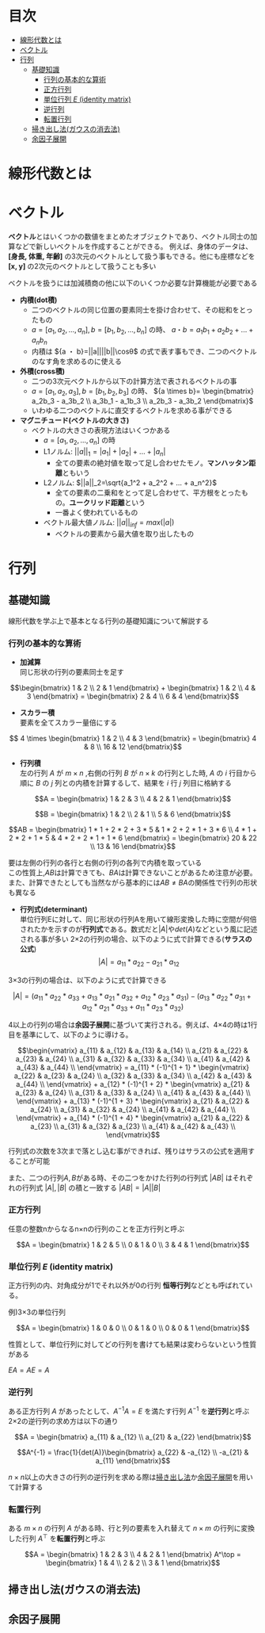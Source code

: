 
<!-- omit in toc -->
# 目次

- [線形代数とは](#線形代数とは)
- [ベクトル](#ベクトル)
- [行列](#行列)
  - [基礎知識](#基礎知識)
    - [行列の基本的な算術](#行列の基本的な算術)
    - [正方行列](#正方行列)
    - [単位行列 $E$ (identity matrix)](#単位行列-e-identity-matrix)
    - [逆行列](#逆行列)
    - [転置行列](#転置行列)
  - [掃き出し法(ガウスの消去法)](#掃き出し法ガウスの消去法)
  - [余因子展開](#余因子展開)

# 線形代数とは

# ベクトル

**ベクトル**とはいくつかの数値をまとめたオブジェクトであり、ベクトル同士の加算などで新しいベクトルを作成することができる。
例えば、身体のデータは、**[身長, 体重, 年齢]** の3次元のベクトルとして扱う事もできる。他にも座標などを **[x, y]** の2次元のベクトルとして扱うことも多い

ベクトルを扱うには加減積商の他に以下のいくつか必要な計算機能が必要である

- **内積(dot積)**
  - 二つのベクトルの同じ位置の要素同士を掛け合わせて、その総和をとったもの
  - ${a} = [a_1,a_2,...,a_n] ,{b}=[b_1,b_2,...,b_n]$ の時、
  ${a ・ b}=a_1b_1 + a_2b_2 + ... + a_nb_n$
  - 内積は ${a ・ b}=||a||||b||\cosθ$ の式で表す事もでき、二つのベクトルのなす角を求めるのに使える
- **外積(cross積)**
  - 二つの3次元ベクトルから以下の計算方法で表されるベクトルの事
  - ${a} = [a_1,a_2,a_3] ,{b}=[b_1,b_2,b_3]$ の時、
  ${a \times b}= \begin{bmatrix}
   a_2b_3 - a_3b_2 \\ a_3b_1 - a_1b_3 \\ a_2b_3 - a_3b_2
  \end{bmatrix}$
  - いわゆる二つのベクトルに直交するベクトルを求める事ができる
- **マグニチュード(ベクトルの大きさ)**
  - ベクトルの大きさの表現方法はいくつかある
    - ${a} = [a_1,a_2,...,a_n]$ の時
    - L1ノルム: $||a||_1=|a_1| + |a_2| + ... + |a_n|$
      - 全ての要素の絶対値を取って足し合わせたモノ。**マンハッタン距離**ともいう
    - L2ノルム: $||a||_2=\sqrt{a_1^2 + a_2^2 + ... + a_n^2}$
      - 全ての要素の二乗和をとって足し合わせて、平方根をとったもの。**ユークリッド距離**という
      - 一番よく使われているもの
    - ベクトル最大値ノルム: $||a||_{inf}=max(|{a}|)$
      - ベクトルの要素から最大値を取り出したもの

# 行列

## 基礎知識

線形代数を学ぶ上で基本となる行列の基礎知識について解説する

### 行列の基本的な算術

- **加減算**<br>
同じ形状の行列の要素同士を足す<br>

$$\begin{bmatrix} 
  1 & 2 \\
  2 & 1
\end{bmatrix} + 
\begin{bmatrix} 
  1 & 2 \\
  4 & 3
\end{bmatrix} =
\begin{bmatrix}
  2 & 4 \\
  6 & 4
\end{bmatrix}$$

- **スカラー積**<br>
要素を全てスカラー量倍にする<br>

$$ 4 \times \begin{bmatrix}
    1 & 2 \\
    4 & 3
\end{bmatrix} =
\begin{bmatrix}
  4 & 8 \\
  16 & 12
\end{bmatrix}$$

- **行列積**<br>
左の行列 $A$ が $m×n$ ,右側の行列 $B$ が $n×k$ の行列とした時, $A$ の $i$ 行目から順に $B$ の $j$ 列との内積を計算するして、結果を $i$ 行 $j$ 列目に格納する<br>

$$A =  \begin{bmatrix}
 1 & 2 & 3 \\
 4 & 2 & 1
\end{bmatrix}$$

$$B =  \begin{bmatrix}
 1 & 2 \\
 2 & 1 \\
 5 & 6 
\end{bmatrix}$$

$$AB = \begin{bmatrix}
   1 * 1 + 2 * 2 + 3 * 5 & 1 * 2 + 2 * 1 + 3 * 6 \\
   4 * 1 + 2 * 2 + 1 * 5 & 4 * 2 + 2 * 1 + 1 * 6  
\end{bmatrix} = \begin{bmatrix}
 20 & 22 \\
 13 & 16
\end{bmatrix}$$

要は左側の行列の各行と右側の行列の各列で内積を取っている<br>
この性質上,$AB$は計算できても、$BA$は計算できないことがあるため注意が必要。<br>
また、計算できたとしても当然ながら基本的には$AB \not ={} BA$の関係性で行列の形状も異なる

- **行列式(determinant)** <br>
単位行列Eに対して、同じ形状の行列Aを用いて線形変換した時に空間が何倍されたかを示すのが**行列式**である。数式だと$|A|$や$det(A)$などという風に記述される事が多い
2×2の行列の場合、以下のように式で計算できる(**サラスの公式**)
$$|A| = a_{11} * a_{22} - a_{21} * a_{12}$$

3×3の行列の場合は、以下のように式で計算できる

$$|A| = (a_{11} * a_{22} *a_{33} + a_{13}* a_{21} * a_{32} + a_{12} * a_{23} *a_{31}) -
(a_{13}* a_{22} * a_{31} + a_{12} * a_{21} *a_{33} + a_{11}* a_{23} * a_{32})$$

4以上の行列の場合は**余因子展開**に基づいて実行される。例えば、4×4の時は1行目を基準にして、以下のように導ける。<br>

$$\begin{vmatrix}
    a_{11} & a_{12} & a_{13} & a_{14} \\
    a_{21} & a_{22} & a_{23} & a_{24} \\
    a_{31} & a_{32} & a_{33} & a_{34} \\
    a_{41} & a_{42} & a_{43} & a_{44} \\
\end{vmatrix} = a_{11} * (-1)^{1 + 1} *
\begin{vmatrix}
    a_{22} & a_{23} & a_{24} \\
    a_{32} & a_{33} & a_{34} \\
    a_{42} & a_{43} & a_{44} \\
\end{vmatrix} + a_{12} * (-1)^{1 + 2} *
\begin{vmatrix}
    a_{21} & a_{23} & a_{24} \\
    a_{31} & a_{33} & a_{24} \\
    a_{41} & a_{43} & a_{44} \\
\end{vmatrix} + a_{13} * (-1)^{1 + 3} *
\begin{vmatrix}
    a_{21} & a_{22} & a_{24} \\
    a_{31} & a_{32} & a_{24} \\
    a_{41} & a_{42} & a_{44} \\
\end{vmatrix} + a_{14} * (-1)^{1 + 4} *
\begin{vmatrix}
    a_{21} & a_{22} & a_{23} \\
    a_{31} & a_{32} & a_{23} \\
    a_{41} & a_{42} & a_{43} \\
\end{vmatrix}$$

行列式の次数を3次まで落とし込む事ができれば、残りはサラスの公式を適用することが可能

また、二つの行列$A,B$がある時、その二つをかけた行列の行列式 $|AB|$ はそれぞれの行列式 $|A|,|B|$ の積と一致する
$|AB| = |A||B|$

### 正方行列

任意の整数nからなるn×nの行列のことを正方行列と呼ぶ

$$A = \begin{bmatrix}
    1 & 2 & 5 \\
    0 & 1 & 0 \\
    3 & 4 & 1
\end{bmatrix}$$

### 単位行列 $E$ (identity matrix)

正方行列の内、対角成分が1でそれ以外が0の行列
**恒等行列**などとも呼ばれている。

例)3×3の単位行列

$$A = \begin{bmatrix}
    1 & 0 & 0 \\
    0 & 1 & 0 \\
    0 & 0 & 1
\end{bmatrix}$$

性質として、単位行列に対してどの行列を書けても結果は変わらないという性質がある

$EA = AE = A$

### 逆行列

ある正方行列 $A$ があったとして、$A^{-1}A=E$ を満たす行列 $A^{-1}$ を**逆行列**と呼ぶ
2×2の逆行列の求め方は以下の通り

$$A = \begin{bmatrix}
  a_{11} & a_{12} \\
  a_{21} & a_{22}
\end{bmatrix}$$

$$A^{-1} = \frac{1}{det(A)}\begin{bmatrix}
   a_{22} & -a_{12} \\
   -a_{21} & a_{11}
\end{bmatrix}$$

$n×n$以上の大きさの行列の逆行列を求める際は[掃き出し法](#掃き出し法ガウスの消去法)か[余因子展開](#余因子展開)を用いて計算する

### 転置行列

ある $m×n$ の行列 $A$ がある時、行と列の要素を入れ替えて $n×m$ の行列に変換した行列 $A^\top$ を**転置行列**と呼ぶ<br>

$$A = \begin{bmatrix}
  1 & 2 & 3 \\
  4 & 2 & 1 \end{bmatrix}
A^\top = \begin{bmatrix}
  1 & 4 \\
  2 & 2 \\
  3 & 1
\end{bmatrix}$$

## 掃き出し法(ガウスの消去法)

## 余因子展開

